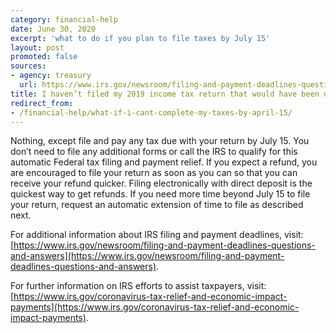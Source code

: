 ```yaml
---
category: financial-help
date: June 30, 2020
excerpt: 'what to do if you plan to file taxes by July 15'
layout: post
promoted: false
sources:
- agency: treasury
  url: https://www.irs.gov/newsroom/filing-and-payment-deadlines-questions-and-answers
title: I haven’t filed my 2019 income tax return that would have been due on April 15 yet, but I expect to file it by July 15. What do I need to do?
redirect_from: 
- /financial-help/what-if-i-cant-complete-my-taxes-by-april-15/
---
```


Nothing, except file and pay any tax due with your return by July 15. You don’t need to file any additional forms or call the IRS to qualify for this automatic Federal tax filing and payment relief. If you expect a refund, you are encouraged to file your return as soon as you can so that you can receive your refund quicker. Filing electronically with direct deposit is the quickest way to get refunds. If you need more time beyond July 15 to file your return, request an automatic extension of time to file as described next.

For additional information about IRS filing and payment deadlines, visit: [https://www.irs.gov/newsroom/filing-and-payment-deadlines-questions-and-answers](https://www.irs.gov/newsroom/filing-and-payment-deadlines-questions-and-answers). 

For further information on IRS efforts to assist taxpayers, visit: [https://www.irs.gov/coronavirus-tax-relief-and-economic-impact-payments](https://www.irs.gov/coronavirus-tax-relief-and-economic-impact-payments). 

